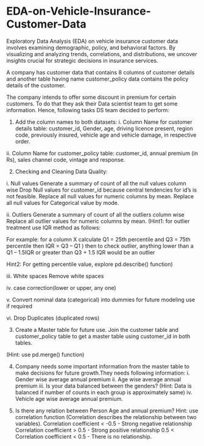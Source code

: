 # EDA-on-Vehicle-Insurance-Customer-Data
 Exploratory Data Analysis (EDA) on vehicle insurance customer data involves examining demographic, policy, and behavioral factors. By visualizing and analyzing trends, correlations, and distributions, we uncover insights crucial for strategic decisions in insurance services.

A company has customer data that contains 8 columns of customer details and another table having name customer_policy data contains the policy details of the customer. 

The company intends to offer some discount in premium for certain customers. To do that they ask their Data scientist team to get some information. Hence, following tasks DS team decided to perform:
 
1. Add the column names to both datasets:
i. Column Name for customer details table:
           customer_id, 
           Gender,
           age, 
           driving licence present,
           region code, 
           previously insured, 
           vehicle age 
           and vehicle damage, in respective order. 

ii. Column Name for customer_policy table:
           customer_id, 
           annual premium (in Rs), 
           sales channel code, 
           vintage and response. 

2. Checking and Cleaning Data Quality:

i. Null values
Generate a summary of count of all the null values column wise
Drop Null values for customer_id because central tendencies for id’s is not feasible.
Replace all null values for numeric columns by mean. 
Replace all null values for Categorical value by mode.

ii. Outliers
Generate a summary of count of all the outliers column wise
Replace all outlier values for numeric columns by mean. 
(Hint1: for outlier treatment use IQR method as follows:

For example: for a column X calculate Q1 = 25th percentile and Q3 = 75th percentile then IQR = Q3 – Q1 ) then to check outlier, anything lower than a Q1 – 1.5IQR or greater than Q3 + 1.5 IQR would be an outlier

Hint2: For getting percentile value, explore pd.describe() function)

iii. White spaces
Remove white spaces

iv. case correction(lower or upper, any one) 

v. Convert nominal data (categorical) into dummies 
for future modeling use if required

vi. Drop Duplicates (duplicated rows)

3. Create a Master table for future use. Join the customer table and customer_policy table to get a master table using customer_id in both tables.

(Hint: use pd.merge() function)

4. Company needs some important information from the master table to make decisions for future growth.They needs following information:
 i. Gender wise average annual premium
ii. Age wise average annual premium
iii. Is your data balanced between the genders?
          (Hint: Data is balanced if number of counts in each group is approximately same)
iv. Vehicle age wise average annual premium.

5. Is there any relation between Person Age and annual premium?
Hint: use correlation function (Correlation describes the relationship between two variables). 
Correlation coefficient < -0.5           - Strong negative relationship
Correlation coefficient > 0.5            -  Strong positive relationship
0.5 < Correlation coefficient < 0.5   - There is no relationship. 


